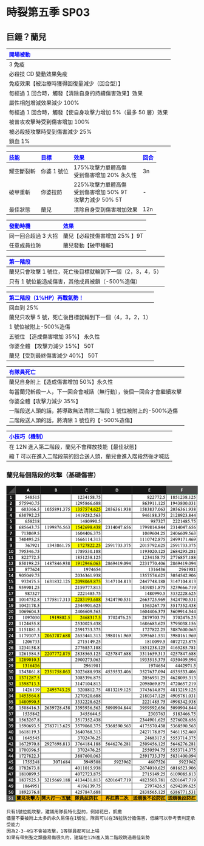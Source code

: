 # 時裂第五季 SP03

## 巨錘？蘭兒

| <span style="color:blue">開場被動</span>                     |
| :----------------------------------------------------------- |
| 3 免疫                                                       |
| 必殺技 CD 變動效果免疫                                       |
| 免疫效果【被治療時獲得回復量減少（回合型）】                 |
| 每經過 1 回合時，觸發【清除自身的持續傷害效果】效果          |
| 屬性相剋增減效果減少 100%                                    |
| 每經過 1 回合時，觸發【使自身攻擊力增加 5%（最多 50 層）效果 |
| 被普攻攻擊時受到傷害增加 100%                                |
| 被必殺技攻擊時受到傷害減少 25%                               |
| 鎖血 1%                                                      |

| <span style="color:blue"> 技能</span> | <span style="color:blue"> 目標</span> | <span style="color:blue"> 效果</span>                          | <span style="color:blue"> 回合 </span> |
| :------------------------------------ | :------------------------------------ | :------------------------------------------------------------- | -------------------------------------- |
| 耀空斷裂斬                            | 你婆 1 號位                           | 175%攻擊力單體高傷<br>受到傷害增加 20% 永久性                  | 3n                                     |
| 破甲重斬                              | 你婆拉防                              | 225%攻擊力單體高傷<br>受到傷害增加 50% 9T<br>攻擊力減少 50% 5T | -                                      |
| 最佳狀態                              | 蘭兒                                  | 清除自身受到傷害增加效果                                       | 12n                                    |

| <span style="color:blue"> 發動時機 </span> | <span style="color:blue"> 效果</span> |
| :----------------------------------------- | :------------------------------------ |
| 同一回合超過 3 大招                        | 蘭兒【必殺技傷害增加 25% 】9T         |
| 任意成員拉防                               | 蘭兒發動【破甲種斬】                  |

| <span style="color:blue">第一階段</span>                  |
| :-------------------------------------------------------- |
| 蘭兒只會攻擊 1 號位，死亡後目標就輪到下一個（2，3，4，5） |
| 只有 1 號位能造成傷害，其他成員被鎖（-500%造傷）          |

| <span style="color:blue">第二階段（1%HP）再戰氣勢！</span> |
| :--------------------------------------------------------- |
| 回血到 25%                                                 |
| 蘭兒只攻擊 5 號，死亡後目標就輪到下一個（4，3，2，1）      |
| 1 號位被附上-500%造傷                                      |
| 五號位 【造成傷害增加 35%】 永久性                         |
| 你婆全體 【攻擊力減少 15%】 50T                            |
| 蘭兒【受到最終傷害減少 40%】 50T                           |

| <span style="color:blue">有隊員死亡</span>                         |
| :----------------------------------------------------------------- |
| 蘭兒自身附上【造成傷害增加 50%】永久性                             |
| 每當蘭兒斬殺一人，下一回合會喊話（無行動），後個一回合才會繼續攻擊 |
| 你婆全體【攻擊力減少 35%】                                         |
| 一階段送人頭的話，將導致無法清除二階段 1 號位被附上的-500%造傷     |
| 二階段送人頭的話，將清除 1 號位的【-500%造傷】                     |

| <span style="color:blue">小技巧（機制）</span>                |
| :------------------------------------------------------------ |
| 在 12N 進入第二階段，蘭兒不會釋放技能【最佳狀態】             |
| 縮 T 可以在進入二階段前的回合送人頭，蘭兒會進入階段然後才喊話 |

### 蘭兒每個階段的攻擊（基礎傷害）

![lana damage](../image/spguide/lana-damage.png)

```
只有1號位能攻擊，建議用隊長特化型的，例如花巴，凱撒
儘量不要被附上太多的永久易傷在1號位，隊員可以在3N拉防分擔傷害，低練可以參考表判定承受能力
因為2-3-4位不會被攻擊，1等隊員都可以上場
如果有帶劍聖之類疊易傷很久的，建議在12N進入第二階段跳過最佳氣勢
```
